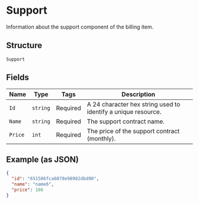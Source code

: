 
# Support

Information about the support component of the billing item.

## Structure

`Support`

## Fields

| Name | Type | Tags | Description |
|  --- | --- | --- | --- |
| `Id` | `string` | Required | A 24 character hex string used to identify a unique resource. |
| `Name` | `string` | Required | The support contract name. |
| `Price` | `int` | Required | The price of the support contract (monthly). |

## Example (as JSON)

```json
{
  "id": "651586fca6078e98982dbd90",
  "name": "name6",
  "price": 166
}
```

